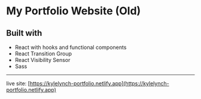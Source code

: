 
#  My Portfolio Website (Old)

##  Built with

* React with hooks and functional components
* React Transition Group
* React Visibility Sensor
* Sass  

---

live site: [https://kylelynch-portfolio.netlify.app](https://kylelynch-portfolio.netlify.app)
